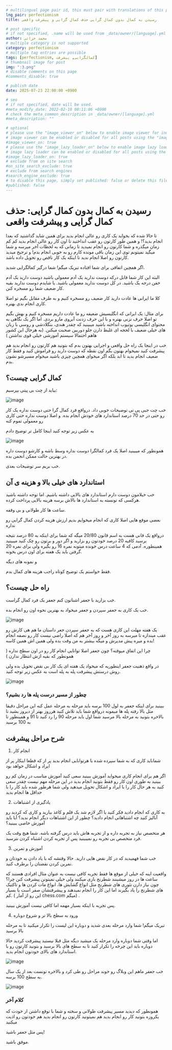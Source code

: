 ```yaml
---
# multilingual page pair id, this must pair with translations of this page. (This name must be unique)
lng_pair: perfectionism
title: رسیدن به کمال بدون کمال گرایی حذف کمال گرایی و پیشرفت واقعی

# post specific
# if not specified, .name will be used from _data/owner/[language].yml
author: محمد خزائی
# multiple category is not supported
category: perfectionism
# multiple tag entries are possible
tags: [perfectionism, کمالگرایی, پیشرفت]
# thumbnail image for post
img: ":3.png"
# disable comments on this page
#comments_disable: true

# publish date
date: 2025-07-23 22:00:00 +0900

# seo
# if not specified, date will be used.
#meta_modify_date: 2022-02-10 08:11:06 +0900
# check the meta_common_description in _data/owner/[language].yml
#meta_description: ""

# optional
# please use the "image_viewer_on" below to enable image viewer for individual pages or posts (_posts/ or [language]/_posts folders).
# image viewer can be enabled or disabled for all posts using the "image_viewer_posts: true" setting in _data/conf/main.yml.
#image_viewer_on: true
# please use the "image_lazy_loader_on" below to enable image lazy loader for individual pages or posts (_posts/ or [language]/_posts folders).
# image lazy loader can be enabled or disabled for all posts using the "image_lazy_loader_posts: true" setting in _data/conf/main.yml.
#image_lazy_loader_on: true
# exclude from on site search
#on_site_search_exclude: true
# exclude from search engines
#search_engine_exclude: true
# to disable this page, simply set published: false or delete this file
#published: false
---
```




# رسیدن به کمال بدون کمال گرایی: حذف کمال گرایی و پیشرفت واقعی


تا حالا شده که بخواید یک کاری رو عالی انجام بدید برای همین شاید گذاشتید که بعدا انجام بدید؟! و همین طور کارتون رو عقب انداختید تا اون کار رو عالی انجام بدید کم کم زمان میگذره و شما کارتون رو انجام نمیدید تا زمانی که به لحظات آخر میرسه و شما میگید نمیتونم توی این زمان باقی مونده کارم رو به خوبی انجام بدم! 
و ترجیح میدید کارتون رو اصلا انجام ندید تا اینکه یک کار ناقص رو تحویل داده باشد.

اگر همچین اتفاقی برای شما افتاده تبریک میگم! شما درگیر کمالگرایی شدید.


البته این کار شما قابل درکه دوست ندارید یک آدم معمولی باشید دوست دارید یک آدم خفن درجه یک باشید. در کل دوست ندارید معمولی باشید.
یا شایدم دوست ندارید بقیه کار ضعیف شما رو مسخره کنن.

کلا ما ایرانی ها عادت دارید کار ضعیف رو مسخره کنیم و به طرف مقابل بگیم تو اصلا کاری انجام ندی بهتره. 

برای مثال: یک ایرانی که انگلیسیش ضعیفه رو ما عادت داریم مسخره کنیم و بهش بگیم تو اصلا حرف نزنی بهتره و با این حرف زدنت آبروی مارو بردی. اما اگر یک نگاهی به محتوای انگلیسی یوتیوب انداخته باشید میبینید که چقدر هندی، بنگلادشی و روسی با زبان های خیلی ضعیف با لحجه ای غلیظ دارن جلو دوربین صحبت میکنن. (به هرحال این کشور هاهم احتمالا سیستم آموزشی خیلی قوی نداشتن )


خب در اینجا یک راه حل واقعی و اجرایی بهتون بدم که بتونید هم کارتون رو انجام بدید هم پیشرفت کنید نمیخوام بهتون بگم اون نقطه که دوست دارید رو فراموش کنید و فقط کار ضعیف انجام بدید تا ابد بلکه اگر میخوای همچین چیزی باشید میخوام مسیرشو نشون بدم.


##  کمال گرایی چیست؟

بیاید از چت بی پیتی بپرسیم:

![image](:1.png)

خب چت جبی پی تی توضیحات خوبی داد. درواقع فرد کمال گرا حتی دوست نداره یک کار رو حتی در حد 70 درصد استاندارد های خودش انجام بده. و اصلا دوست نداره حتی کاری رو معمولی تموم کنه 

به عکس زیر توجه کنید اینجا کامل تر توضیح دادم


![image](:2.png)


همونطور که میبینید اصلا یک فرد کمالگرا دوست نداره وسط باشه و کارشو دوست داره در بهترین حالت ممکن انجمن بده.


خب بریم سر توضیحات بعدی.


## استاندارد های خیلی بالا و هزینه ی آن

خب خیلامون دوست دارم استاندارد های بالایی داشته باشیم. اما توجه داشته باشید هرکسی که تونسته به استاندارد ها بالاش برسه هزینه بالایی پرداخت کرده.

ساعت ها کار طولانی و بی وقفه.

بعضی موقع هایی اصلا کاری که انجام میخوایم بدیم ارزش هزینه کردن کمال گرایی رو نداره

درواقع یک قانی هست به اسم قانون 20/80 میگه که شما برای اینکه به  80 درصد نتیجه برسید کافیه 20 درصد خودتون رو بزارید و اگر دور و برتون رو چک کنید میبینید همینطوره. آدمی که 4 ساعت درس خونده میتونه نمره 16 رو بگیره ولی برای نمره 20 گرفتن باید یک هفته برای اون درس بخونه.


و نمونه های دیگه 

فقط خواستم یک توضیح کوتاه راجب هزینه های کمال بدم.

## راه حل چیست؟

خب بزارید با جعفر اشناتون کنم جعفر یک فرد کمال گراست.

خب یک کاری به جعفر سپردن و جعفر میخواد به بهترین نحوه اون رو انجام بده.



![image](:3.png) 

یک هفته مهلت این کاری هست که به جعفر سپردن جعر داستان ما هم هی کارش رو عقب میندازه تا میرسه به روز آخر و روز آخر هم که اصلا راضی نیست کار رو نصفه انجام بده و میره پیش مدیرش و میگه بیشتر به من وقت بده ولی همین اش همین کاسه!


چرا این اتفاق میوفته؟ چون جعفر اصلا توانایی انجام کار رو در اون سطح نداره ( همونطور که بقیه ازش انتظار ندارن ) 


در واقع ذهنیت جعفر اینطوریه که میخواد یک هفته ای یک کار بی نقض تحویل بده ولی روش درستش پیشرفت پله به پله است به عکس زیر توجه کنید.


![image](:4.png)



### چطور از مسیر درست پله ها رد بشیم؟


ببینید برای اینکه جعفر به لول 100 برسه باید مرحله به مرحله عمل کنه این مراحل دقیقا مثل بالا رفته پله ها میمونه درواقع شما باید تلاش کنید هرروز بهتر از دیروز بشید تا بالاخره بتونید به مرحله بالا مرسید شما اول باید مرحله 90 را رد کنید تا 91 و همینطور تا به 100 برسید


## شرح مراحل پیشرفت

1. انجام کار

شماباید کاری که به شما سپرده شده با هرتوانایی انجام بدید پر از که قطعا اینکار پر از ایراد و اشکال خواهد بود 


اگر هم برای انجام کاری میخواید آموزش ببینید سعی کنید آموزش مناسب در زمان کم رو ببینید به طوری اون کار رو فقط بتونید انجام بدید در این مرحله مهم نیست چقدر سعی کنید به هر حال کار را با ایراد و اشکال تحویل میدهید ولی شما هرطور شده باید کار را با حداقل ها انجام بدید

2. یادگیری از اشتباهات

به کاری که انجام دادید فکر کنید یا اگر لازم شد یک قلم و کاغذ بیارید و کاری که کردید رو آنالیز کنید چه اشتباهاتی انجام دادید؟ چطور از این اشتباهات دیگر انجام ندید؟ آیا باید آموزش خاصی ببینید؟

هر متخصص نیاز به تجربه داره و از تجربه هاش باید درس گرفته باشه. شما هیچ وقت یک فرد متخصص بی تجربه رو نمیبینید پس از تجربه کردن اشتباه کردن نترسید.

3. آموزش و تمرین

خب شما فهمیدید که در کار نقض هایی دارید. حالا وقتشه که با یاد دادن به خودتان و تمرین کردن نقضتان را برطرف کنید.

واقعیت اینه که خیلی از موقع ها فقط تجربه کافی نیست به عنوان مثال افرادی هستند که ساعت ها در روز میشینند شطرنج بازی میکنند ولی خیلی نمیتونن پیشرفت کنن چرا؟ چون نیاز دارن تئوری های شطرنج مثل انواع گشایش ها، انواع مات کردن ها و تاکتیک های شطرنج را یاد بگیرند اما این کار را انجام نمیدهند و پیشرفتشان صفر است یا بسیار کم. ( این رو از آمار chess.com میگم)
.

پس تجربه با اینکه بسیار مهمه اما کافی نیست آموزش ببینید.

4. ورود به سطح بالا تر و شروع دوباره 

تبریک میگم! شما وارد مرحله بعدی شدید و دوباره این لیست را تکرار میکنید تا به مرحله بالا برسید


اما وقتی شما دوباره وارد مرحله
یک میشید دیگه مثل قبلا نیستید پیشرفت کردید حالا دوباره باید این چرخه را تکرار کنید تا به سطح های بالا برسید و بتونید کارتون رو با استاندارد های بالای خودتون انجام بدید.


![image](:5.png)


خب جعفر ماهم این وبلاگ رو خوند مراحل رو طی کرد و بالاخره تونست بعد از یک سال به سطح 100 برسه.


![image](:6.png)

### کلام آخر

همونطور که دیدید مسیر پیشرفت طولانی و سخته و شما با توقع داشتن از خودت که یکروزه بتونید کار رو انجام بدید هم نمیتونید کارتون رو انجام بدید هم خودتون رو اذیت میکنید

پس مثل جعفر باشید!

موفق باشید.


